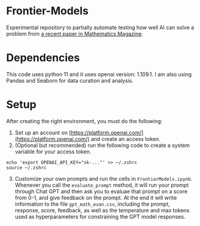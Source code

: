 # Frontier-Models
Experimental repository to partially automate testing how well AI can solve a problem from [a recent paper in Mathematics Magazine](https://www.tandfonline.com/doi/full/10.1080/0025570X.2025.2506969).

# Dependencies

This code uses python 11 and it uses openai version: 1.109.1. I am also using Pandas and Seaborn for data curation and analysis.

# Setup

After creating the right environment, you must do the following:
1. Set up an account on [https://platform.openai.com/](https://platform.openai.com/) and create an access token.
2. (Optional but recommended) run the following code to create a system variable for your access token.
```
echo 'export OPENAI_API_KEY="sk-..."' >> ~/.zshrc
source ~/.zshrc
```
3. Customize your own prompts and run the cells in `FrontierModels.ipynb`. Whenever you call the `evaluate_prompt` method, it will run your prompt through Chat GPT and then ask you to evaluae that prompt on a score from 0-1, and give feedback on the prompt. At the end it will write information to the file `gpt_math_evan.csv`, including the prompt, response, score, feedback, as well as the temperature and max tokens used as hyperparameters for constraining the GPT model responses.